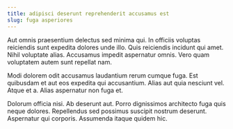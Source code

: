 ```yaml
---
title: adipisci deserunt reprehenderit accusamus est
slug: fuga asperiores
---
```


Aut omnis praesentium delectus sed minima qui. In officiis voluptas reiciendis sunt expedita dolores unde illo. Quis reiciendis incidunt qui amet. Nihil voluptate alias. Accusamus impedit aspernatur omnis. Vero quam voluptatem autem sunt repellat nam.

Modi dolorem odit accusamus laudantium rerum cumque fuga. Est quibusdam et aut eos expedita qui accusantium. Alias aut quia nesciunt vel. Atque et a. Alias aspernatur non fuga et.

Dolorum officia nisi. Ab deserunt aut. Porro dignissimos architecto fuga quis neque dolores. Repellendus sed possimus suscipit nostrum deserunt. Aspernatur qui corporis. Assumenda itaque quidem hic.

